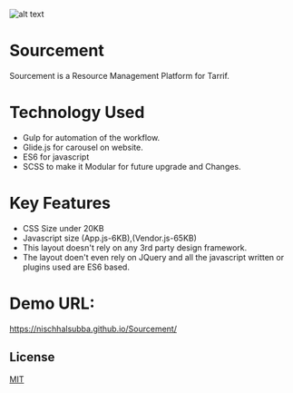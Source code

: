 ![alt text](https://mir-cdn.behance.net/v1/rendition/project_modules/fs/0e876582396953.5d1c4612bd81a.png)

# Sourcement

Sourcement is a Resource Management Platform for Tarrif.

# Technology Used

  - Gulp for automation of the workflow.
  - Glide.js for carousel on website.
  - ES6 for javascript
  - SCSS to make it Modular for future upgrade and Changes.

# Key Features
  - CSS Size under 20KB
  - Javascript size (App.js-6KB),(Vendor.js-65KB)
  - This layout doesn't rely on any 3rd party design framework.
  - The layout doen't even rely on JQuery and all the javascript written or plugins used are ES6 based.
 


# Demo URL:
https://nischhalsubba.github.io/Sourcement/

## License
[MIT](https://choosealicense.com/licenses/mit/)
